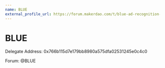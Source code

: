 ```yaml
---
name: BLUE
external_profile_url: https://forum.makerdao.com/t/blue-ad-recognition-submission/20915
---
```


# BLUE
Delegate Address: 0x766b115d7e179bb8980a575dfa02531245e0c4c0

Forum: @BLUE